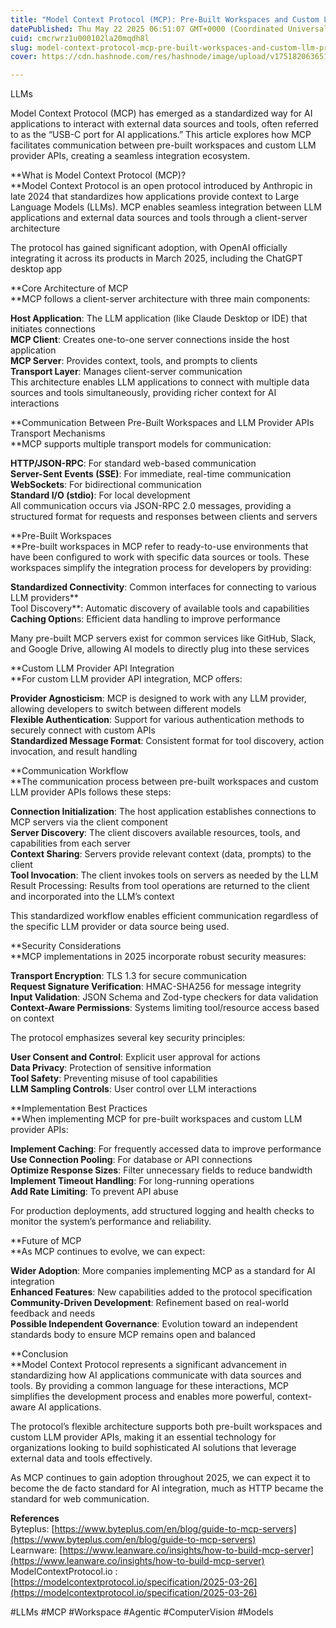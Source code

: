 ```yaml
---
title: "Model Context Protocol (MCP): Pre-Built Workspaces and Custom LLM Provider API Communication"
datePublished: Thu May 22 2025 06:51:07 GMT+0000 (Coordinated Universal Time)
cuid: cmcrwrz1u000102la20mqdh8l
slug: model-context-protocol-mcp-pre-built-workspaces-and-custom-llm-provider-api-communication-2019a3d622bf
cover: https://cdn.hashnode.com/res/hashnode/image/upload/v1751820636511/e3be7833-b608-4b2a-a3b0-954817d22dc3.png

---
```


LLMs

Model Context Protocol (MCP) has emerged as a standardized way for AI applications to interact with external data sources and tools, often referred to as the “USB-C port for AI applications.” This article explores how MCP facilitates communication between pre-built workspaces and custom LLM provider APIs, creating a seamless integration ecosystem.

**What is Model Context Protocol (MCP)?  
**Model Context Protocol is an open protocol introduced by Anthropic in late 2024 that standardizes how applications provide context to Large Language Models (LLMs). MCP enables seamless integration between LLM applications and external data sources and tools through a client-server architecture

The protocol has gained significant adoption, with OpenAI officially integrating it across its products in March 2025, including the ChatGPT desktop app

**Core Architecture of MCP  
**MCP follows a client-server architecture with three main components:

**Host Application**: The LLM application (like Claude Desktop or IDE) that initiates connections  
**MCP Client**: Creates one-to-one server connections inside the host application  
**MCP Server**: Provides context, tools, and prompts to clients  
**Transport Layer**: Manages client-server communication   
This architecture enables LLM applications to connect with multiple data sources and tools simultaneously, providing richer context for AI interactions

**Communication Between Pre-Built Workspaces and LLM Provider APIs  
Transport Mechanisms  
**MCP supports multiple transport models for communication:

**HTTP/JSON-RPC**: For standard web-based communication  
**Server-Sent Events (SSE)**: For immediate, real-time communication  
**WebSockets**: For bidirectional communication  
**Standard I/O (stdio)**: For local development   
All communication occurs via JSON-RPC 2.0 messages, providing a structured format for requests and responses between clients and servers

**Pre-Built Workspaces  
**Pre-built workspaces in MCP refer to ready-to-use environments that have been configured to work with specific data sources or tools. These workspaces simplify the integration process for developers by providing:

**Standardized Connectivity**: Common interfaces for connecting to various LLM providers**  
Tool Discovery**: Automatic discovery of available tools and capabilities  
**Caching Option**s: Efficient data handling to improve performance

Many pre-built MCP servers exist for common services like GitHub, Slack, and Google Drive, allowing AI models to directly plug into these services

**Custom LLM Provider API Integration  
**For custom LLM provider API integration, MCP offers:

**Provider Agnosticism**: MCP is designed to work with any LLM provider, allowing developers to switch between different models  
**Flexible Authentication**: Support for various authentication methods to securely connect with custom APIs  
**Standardized Message Format**: Consistent format for tool discovery, action invocation, and result handling

**Communication Workflow  
**The communication process between pre-built workspaces and custom LLM provider APIs follows these steps:

**Connection Initialization**: The host application establishes connections to MCP servers via the client component  
**Server Discovery**: The client discovers available resources, tools, and capabilities from each server  
**Context Sharing**: Servers provide relevant context (data, prompts) to the client  
**Tool Invocation**: The client invokes tools on servers as needed by the LLM  
Result Processing: Results from tool operations are returned to the client and incorporated into the LLM’s context

This standardized workflow enables efficient communication regardless of the specific LLM provider or data source being used.

**Security Considerations  
**MCP implementations in 2025 incorporate robust security measures:

**Transport Encryption**: TLS 1.3 for secure communication  
**Request Signature Verification**: HMAC-SHA256 for message integrity  
**Input Validation**: JSON Schema and Zod-type checkers for data validation  
**Context-Aware Permissions**: Systems limiting tool/resource access based on context

The protocol emphasizes several key security principles:

**User Consent and Control**: Explicit user approval for actions  
**Data Privacy**: Protection of sensitive information  
**Tool Safety**: Preventing misuse of tool capabilities  
**LLM Sampling Controls**: User control over LLM interactions

**Implementation Best Practices  
**When implementing MCP for pre-built workspaces and custom LLM provider APIs:

**Implement Caching**: For frequently accessed data to improve performance  
**Use Connection Pooling**: For database or API connections  
**Optimize Response Sizes**: Filter unnecessary fields to reduce bandwidth  
**Implement Timeout Handling**: For long-running operations  
**Add Rate Limiting**: To prevent API abuse

For production deployments, add structured logging and health checks to monitor the system’s performance and reliability.

**Future of MCP  
**As MCP continues to evolve, we can expect:

**Wider Adoption**: More companies implementing MCP as a standard for AI integration  
**Enhanced Features**: New capabilities added to the protocol specification  
**Community-Driven Development**: Refinement based on real-world feedback and needs  
**Possible Independent Governance**: Evolution toward an independent standards body to ensure MCP remains open and balanced

**Conclusion  
**Model Context Protocol represents a significant advancement in standardizing how AI applications communicate with data sources and tools. By providing a common language for these interactions, MCP simplifies the development process and enables more powerful, context-aware AI applications.

The protocol’s flexible architecture supports both pre-built workspaces and custom LLM provider APIs, making it an essential technology for organizations looking to build sophisticated AI solutions that leverage external data and tools effectively.

As MCP continues to gain adoption throughout 2025, we can expect it to become the de facto standard for AI integration, much as HTTP became the standard for web communication.

**References**  
Byteplus: [https://www.byteplus.com/en/blog/guide-to-mcp-servers](https://www.byteplus.com/en/blog/guide-to-mcp-servers)  
Learnware: [https://www.leanware.co/insights/how-to-build-mcp-server](https://www.leanware.co/insights/how-to-build-mcp-server)  
ModelContextProtocol.io : [https://modelcontextprotocol.io/specification/2025-03-26](https://modelcontextprotocol.io/specification/2025-03-26)

#LLMs #MCP #Workspace #Agentic #ComputerVision #Models
